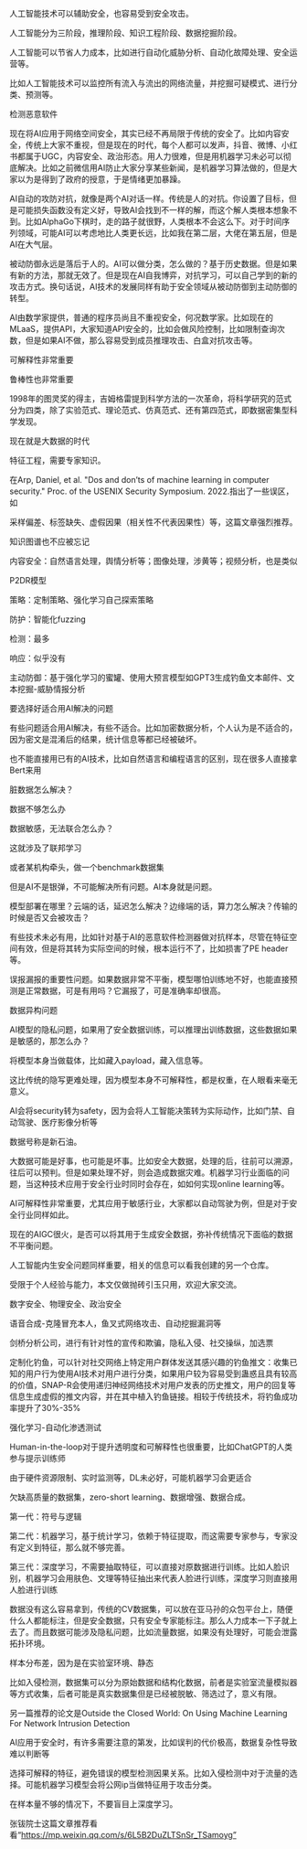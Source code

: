 



人工智能技术可以辅助安全，也容易受到安全攻击。

人工智能分为三阶段，推理阶段、知识工程阶段、数据挖掘阶段。



人工智能可以节省人力成本，比如进行自动化威胁分析、自动化故障处理、安全运营等。

比如人工智能技术可以监控所有流入与流出的网络流量，并挖掘可疑模式、进行分类、预测等。

检测恶意软件



现在将AI应用于网络空间安全，其实已经不再局限于传统的安全了。比如内容安全，传统上大家不重视，但是现在的时代，每个人都可以发声，抖音、微博、小红书都属于UGC，内容安全、政治形态。用人力很难，但是用机器学习未必可以彻底解决。比如之前微信用AI防止大家分享某些新闻，是机器学习算法做的，但是大家以为是得到了政府的授意，于是情绪更加暴躁。



AI自动的攻防对抗，就像是两个AI对话一样。传统是人的对抗。你设置了目标，但是可能损失函数没有定义好，导致AI会找到不一样的解，而这个解人类根本想象不到。比如AlphaGo下棋时，走的路子就很野，人类根本不会这么下。对于时间序列领域，可能AI可以考虑地比人类更长远，比如我在第二层，大佬在第五层，但是AI在大气层。



被动防御永远是落后于人的。AI可以做分类，怎么做的？基于历史数据。但是如果有新的方法，那就无效了。但是现在AI自我博弈，对抗学习，可以自己学到的新的攻击方式。换句话说，AI技术的发展同样有助于安全领域从被动防御到主动防御的转型。



AI由数学家提供，普通的程序员尚且不重视安全，何况数学家。比如现在的MLaaS，提供API，大家知道API安全的，比如会做风险控制，比如限制查询次数，但是如果AI不做，那么容易受到成员推理攻击、白盒对抗攻击等。



可解释性非常重要

鲁棒性也非常重要



1998年的图灵奖的得主，吉姆格雷提到科学方法的一次革命，将科学研究的范式分为四类，除了实验范式、理论范式、仿真范式、还有第四范式，即数据密集型科学发现。

现在就是大数据的时代





特征工程，需要专家知识。



在Arp, Daniel, et al. "Dos and don’ts of machine learning in computer security." Proc. of the USENIX Security Symposium. 2022.指出了一些误区，如

采样偏差、标签缺失、虚假因果（相关性不代表因果性）等，这篇文章强烈推荐。



知识图谱也不应被忘记



内容安全：自然语言处理，舆情分析等；图像处理，涉黄等；视频分析，也是类似



P2DR模型

策略：定制策略、强化学习自己探索策略

防护：智能化fuzzing

检测：最多

响应：似乎没有

主动防御：基于强化学习的蜜罐、使用大预言模型如GPT3生成钓鱼文本邮件、文本挖掘-威胁情报分析



要选择好适合用AI解决的问题

有些问题适合用AI解决，有些不适合。比如加密数据分析，个人认为是不适合的，因为密文是混淆后的结果，统计信息等都已经被破坏。



也不能直接用已有的AI技术，比如自然语言和编程语言的区别，现在很多人直接拿Bert来用





脏数据怎么解决？

数据不够怎么办

数据敏感，无法联合怎么办？

这就涉及了联邦学习

或者某机构牵头，做一个benchmark数据集









但是AI不是银弹，不可能解决所有问题。AI本身就是问题。

模型部署在哪里？云端的话，延迟怎么解决？边缘端的话，算力怎么解决？传输的时候是否又会被攻击？



有些技术未必有用，比如针对基于AI的恶意软件检测器做对抗样本，尽管在特征空间有效，但是将其转为实际空间的时候，根本运行不了，比如损害了PE header等。





误报漏报的重要性问题。如果数据非常不平衡，模型哪怕训练地不好，也能直接预测是正常数据，可是有用吗？它漏报了，可是准确率却很高。



数据异构问题



AI模型的隐私问题，如果用了安全数据训练，可以推理出训练数据，这些数据如果是敏感的，那怎么办？

将模型本身当做载体，比如藏入payload，藏入信息等。

这比传统的隐写更难处理，因为模型本身不可解释性，都是权重，在人眼看来毫无意义。



AI会将security转为safety，因为会将人工智能决策转为实际动作，比如门禁、自动驾驶、医疗影像分析等





数据号称是新石油。

大数据可能是好事，也可能是坏事。比如安全大数据，处理的后，往前可以溯源，往后可以预判。但是如果处理不好，则会造成数据灾难。机器学习行业面临的问题，当这种技术应用于安全行业时同时会存在，如如何实现online learning等。



AI可解释性非常重要，尤其应用于敏感行业，大家都以自动驾驶为例，但是对于安全行业同样如此。

现在的AIGC很火，是否可以将其用于生成安全数据，弥补传统情况下面临的数据不平衡问题。



人工智能内生安全问题同样重要，相关的信息可以看我创建的另一个仓库。



受限于个人经验与能力，本文仅做抛砖引玉只用，欢迎大家交流。





数字安全、物理安全、政治安全

语音合成-克隆冒充本人，鱼叉式网络攻击、自动挖掘漏洞等

剑桥分析公司，进行有针对性的宣传和欺骗，隐私入侵、社交操纵，加选票



定制化钓鱼，可以针对社交网络上特定用户群体发送其感兴趣的钓鱼推文：收集已知的用户行为使用AI技术对用户进行分类，如果用户较为容易受到蛊惑且具有较高的价值，SNAP-R会使用递归神经网络技术对用户发表的历史推文，用户的回复等信息生成虚假的推文内容，并在其中植入钓鱼链接。相较于传统技术，将钓鱼成功率提升了30%-35%



强化学习-自动化渗透测试



Human-in-the-loop对于提升透明度和可解释性也很重要，比如ChatGPT的人类参与提示训练师



由于硬件资源限制、实时监测等，DL未必好，可能机器学习会更适合



欠缺高质量的数据集，zero-short learning、数据增强、数据合成。



第一代：符号与逻辑

第二代：机器学习，基于统计学习，依赖于特征提取，而这需要专家参与，专家没有定义到特征，那么就不够完善。

第三代：深度学习，不需要抽取特征，可以直接对原数据进行训练。比如人脸识别，机器学习会用肤色、文理等特征抽出来代表人脸进行训练，深度学习则直接用人脸进行训练



数据没有这么容易拿到，传统的CV数据集，可以放在亚马孙的众包平台上，随便什么人都能标注，但是安全数据，只有安全专家能标注。那么人力成本一下子就上去了。而且数据可能涉及隐私问题，比如流量数据，如果没有处理好，可能会泄露拓扑环境。



样本分布差，因为是在实验室环境、静态



比如入侵检测，数据集可以分为原始数据和结构化数据，前者是实验室流量模拟器等方式收集，后者可能是真实数据集但是已经被脱敏、筛选过了，意义有限。

另一篇推荐的论文是Outside the Closed World: On Using Machine Learning For Network Intrusion Detection



AI应用于安全时，有许多需要注意的第发，比如误判的代价极高，数据复杂性导致难以判断等



选择可解释的特征，避免错误的模型检测因果关系。比如入侵检测中对于流量的选择。可能机器学习模型会将公网ip当做特征用于攻击分类。



在样本量不够的情况下，不要盲目上深度学习。



张钹院士这篇文章推荐看看“https://mp.weixin.qq.com/s/6L5B2DuZLTSnSr_TSamoyg”







